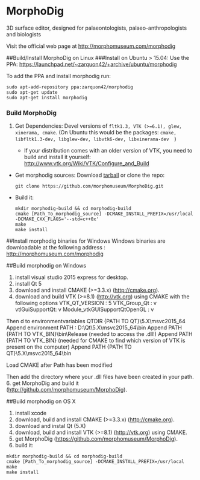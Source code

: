 # MorphoDig
3D surface editor, designed for palaeontologists, palaeo-anthropologists and biologists

Visit the official web page at http://morphomuseum.com/morphodig


##Build/Install MorphoDig on Linux
###Install on Ubuntu > 15.04:
Use the PPA: https://launchpad.net/~zarquon42/+archive/ubuntu/morphodig
    
To add the PPA and install morphodig run:

    
    sudo apt-add-repository ppa:zarquon42/morphodig
    sudo apt-get update
    sudo apt-get install morphodig
    
    
### Build MorphoDig

1. Get Dependencies: Devel versions of ```fltk1.3, VTK (>=6.1), glew, xinerama, cmake```. (On Ubuntu this would be the packages:   ```cmake, libfltk1.3-dev, libglew-dev, libvtk6-dev, libxinerama-dev  ```)


      * If your distribution comes with an older version of VTK, you need to build and install it yourself: http://www.vtk.org/Wiki/VTK/Configure_and_Build
* Get morphodig sources: Download [tarball](https://github.com/morphomuseum/morphodig/archive/master.zip) or clone the repo:
  
  ```git clone https://github.com/morphomuseum/MorphoDig.git```
* Build it:
 
  ```
  mkdir morphodig-build && cd morphodig-build
  cmake [Path_To_morphodig_source] -DCMAKE_INSTALL_PREFIX=/usr/local -DCMAKE_CXX_FLAGS='--std=c++0x'
  make 
  make install
   ```

##Install morphodig binaries for Windows 
Windows binaries are downloadable at the following address : http://morphomuseum.com/morphodig 
  
##Build morphodig on Windows
1.  install visual studio 2015 express for desktop.
2.  install Qt 5
4.  download and install CMAKE (>=3.3.x) (http://cmake.org).
5.  download and build VTK (>=8.1) (http://vtk.org) using CMAKE with the following options
VTK_QT_VERSION : 5
VTK_Group_Qt : v
vtlGuiSupportQt: v
Module_vtkGUISupportQtOpenGL : v

Then d to environmentvariables QTDIR {PATH TO QT}\5.X\msvc2015_64
Append environment PATH : D:\Qt\5.X\msvc2015_64\bin
Append PATH {PATH TO VTK_BIN}\bin\Release (needed to access the .dll!)
Append PATH {PATH TO VTK_BIN} (needed for CMAKE to find which version of VTK is present on the computer)
Append PATH {PATH TO QT}\5.X\msvc2015_64\bin 

Load CMAKE after Path has been modified


Then add the directory where your .dll files have been created in your path.
6.  get MorphoDig and build it (http://github.com/morphomuseum/MorphoDig). 

##Build morphodig on OS X

1.  install xcode
2.  download, build and install CMAKE (>=3.3.x) (http://cmake.org).
3.  download and instal Qt (5.X)
3.  download, build and install VTK (>=8.1) (http://vtk.org) using CMAKE.
6.  get MorphoDig (https://github.com/morphomuseum/MorphoDig).
7.  build it:

  ```
  mkdir morphodig-build && cd morphodig-build
  cmake [Path_To_morphodig_source] -DCMAKE_INSTALL_PREFIX=/usr/local
  make 
  make install    
    
    

